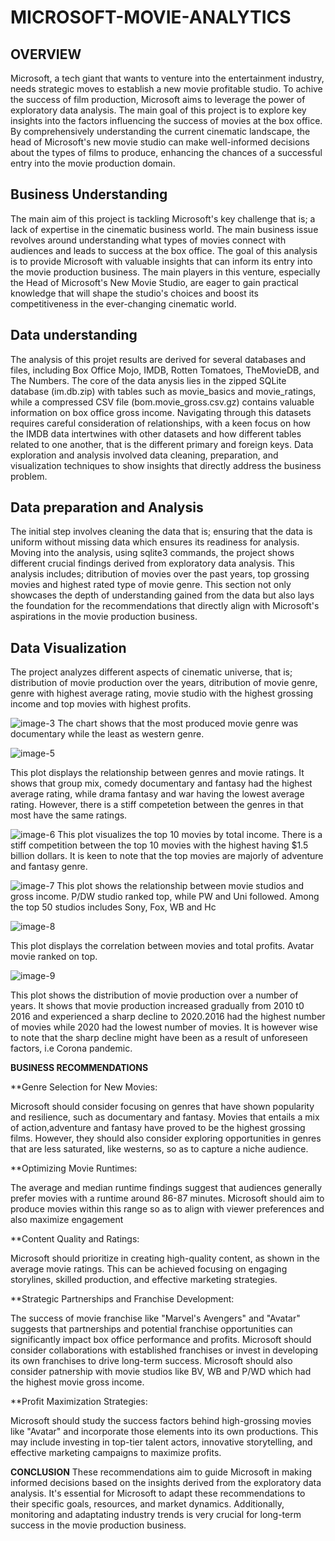 # MICROSOFT-MOVIE-ANALYTICS
## OVERVIEW                    
Microsoft, a tech giant that wants to venture into the entertainment industry, needs strategic moves to establish a new movie profitable studio. To achive the success  of film production, Microsoft aims to leverage the power of exploratory data analysis. The main goal of this project is to explore key insights into the factors influencing the success of movies at the box office. By comprehensively understanding the current cinematic landscape, the head of Microsoft's new movie studio can make well-informed decisions about the types of films to produce, enhancing the chances of a successful entry into the movie production domain.
## Business Understanding
The main aim of this project is tackling Microsoft's key challenge that is; a lack of expertise in the cinematic business world. The main business issue revolves around understanding what types of movies connect with audiences and leads to success at the box office. The goal of this analysis is to provide Microsoft with valuable insights that can inform its entry into the movie production business. The main players in this venture, especially the Head of Microsoft's New Movie Studio, are eager to gain practical knowledge that will shape the studio's choices and boost its competitiveness in the ever-changing cinematic world.

## Data understanding 
The analysis of this projet results are derived for several databases and files, including Box Office Mojo, IMDB, Rotten Tomatoes, TheMovieDB, and The Numbers. The core of the data anysis lies in the zipped SQLite database (im.db.zip) with  tables such as movie_basics and movie_ratings, while a compressed CSV file (bom.movie_gross.csv.gz) contains valuable information on box office gross income. Navigating through this datasets requires careful consideration of relationships, with a keen focus on how the IMDB data intertwines with other datasets and how different tables related to one another, that is the different primary and foreign keys. Data exploration and analysis involved data cleaning, preparation, and visualization techniques to show insights that directly address the business problem.
## Data preparation and Analysis
The initial step involves cleaning the data that is; ensuring that the data is uniform without missing data which ensures its readiness for analysis. Moving into the analysis, using sqlite3 commands, the project shows different crucial findings derived from exploratory data analysis. This analysis includes; ditribution of movies over the past years, top grossing movies and highest rated type of movie genre. This section not only showcases the depth of understanding gained from the data but also lays the foundation for the recommendations that directly align with Microsoft's aspirations in the movie production business.
## Data Visualization
The project analyzes different aspects of cinematic universe, that is; distribution of movie production over the years, ditribution of movie genre, genre with highest average rating, movie studio with the highest grossing income and top movies with highest profits. 

![image-3](https://github.com/EdwinMtegi/MICROSOFT-MOVIE-ANYLYTICS/assets/151729172/16934cd6-61be-4ac8-b195-6d1d6744b501)
The chart shows that the most produced movie genre was documentary while the least as western genre.

![image-5](https://github.com/EdwinMtegi/MICROSOFT-MOVIE-ANYLYTICS/assets/151729172/800c476f-d021-4d79-90a6-ae23b9d8fd76)

This plot displays the relationship between genres and movie ratings. It shows that group mix, comedy documentary and fantasy had the highest average rating, while drama fantasy and war having the lowest average rating. However, there is a stiff competetion between the genres in that most have the same ratings.



 ![image-6](https://github.com/EdwinMtegi/MICROSOFT-MOVIE-ANYLYTICS/assets/151729172/083e3a63-0937-4dfb-a800-ca1a765317fa)
This plot visualizes the top 10 movies by total income. There is a stiff competition between the top 10 movies with the highest having $1.5 billion dollars. It is keen to note that the top movies are majorly of adventure and fantasy genre.


 ![image-7](https://github.com/EdwinMtegi/MICROSOFT-MOVIE-ANYLYTICS/assets/151729172/b996cce7-debf-44c3-829d-02615a526608)
This plot shows the relationship between movie studios and gross income. P/DW studio ranked top, while PW and Uni followed. Among the top 50 studios includes Sony, Fox, WB and Hc 

![image-8](https://github.com/EdwinMtegi/MICROSOFT-MOVIE-ANYLYTICS/assets/151729172/60580d3e-e81b-44e5-b846-890e5bd0dd3f)

This plot displays the correlation between movies and total profits. Avatar movie ranked on top.

![image-9](https://github.com/EdwinMtegi/MICROSOFT-MOVIE-ANYLYTICS/assets/151729172/aefce11f-b8de-4277-a6ea-f534c7008ffc)

This plot shows the distribution of movie production over a number of years. It shows that movie production increased gradually from 2010 t0 2016 and experienced a sharp decline to 2020.2016 had the highest number of movies while 2020 had the lowest number of movies. It is however wise to note that the sharp decline might have been as a result of unforeseen factors, i.e Corona pandemic.

**BUSINESS RECOMMENDATIONS**

**Genre Selection for New Movies:

Microsoft should consider focusing on genres that have shown popularity and resilience, such as documentary and fantasy. Movies that entails a mix of action,adventure and fantasy have proved to be the highest grossing films. However, they should also consider exploring opportunities in genres that are less saturated, like westerns, so as to capture a niche audience.

**Optimizing Movie Runtimes:

The average and median runtime findings suggest that audiences generally prefer movies with a runtime around 86-87 minutes. Microsoft should aim to produce movies within this range so as to align with viewer preferences and also maximize engagement

**Content Quality and Ratings:

Microsoft should prioritize in creating high-quality content, as shown in the average movie ratings. This can be achieved focusing on engaging storylines, skilled production, and effective marketing strategies.

**Strategic Partnerships and Franchise Development:

The success of movie franchise like "Marvel's Avengers" and "Avatar" suggests that  partnerships and potential franchise opportunities can significantly impact box office performance and profits. Microsoft should consider collaborations with established franchises or invest in developing its own franchises to drive long-term success. Microsoft should also consider patnership with movie studios like BV, WB and P/WD which had the highest movie gross income.

**Profit Maximization Strategies:

Microsoft should study the success factors behind high-grossing movies like "Avatar" and incorporate those elements into its own productions. This may include investing in top-tier talent actors, innovative storytelling, and effective marketing campaigns to maximize profits.

**CONCLUSION**
These recommendations aim to guide Microsoft in making informed decisions based on the insights derived from the exploratory data analysis. It's essential for Microsoft to adapt these recommendations to their specific goals, resources, and market dynamics. Additionally, monitoring and adaptating industry trends is very crucial for long-term success in the movie production business.
